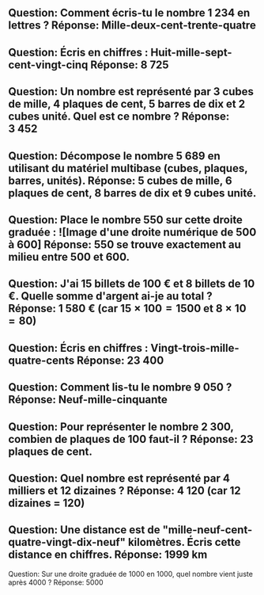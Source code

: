 Question: Comment écris-tu le nombre $1\ 234$ en lettres ?
Réponse: Mille-deux-cent-trente-quatre
---
Question: Écris en chiffres : **Huit-mille-sept-cent-vingt-cinq**
Réponse: $8\ 725$
---
Question: Un nombre est représenté par $3$ cubes de mille, $4$ plaques de cent, $5$ barres de dix et $2$ cubes unité. Quel est ce nombre ?
Réponse: $3\ 452$
---
Question: Décompose le nombre $5\ 689$ en utilisant du matériel multibase (cubes, plaques, barres, unités).
Réponse: $5$ cubes de mille, $6$ plaques de cent, $8$ barres de dix et $9$ cubes unité.
---
Question: Place le nombre $550$ sur cette droite graduée :
![Image d'une droite numérique de 500 à 600]
Réponse: $550$ se trouve exactement au milieu entre $500$ et $600$.
---
Question: J'ai $15$ billets de $100$ € et $8$ billets de $10$ €. Quelle somme d'argent ai-je au total ?
Réponse: $1\ 580$ € (car $15 \times 100 = 1500$ et $8 \times 10 = 80$)
---
Question: Écris en chiffres : **Vingt-trois-mille-quatre-cents**
Réponse: $23\ 400$
---
Question: Comment lis-tu le nombre $9\ 050$ ?
Réponse: Neuf-mille-cinquante
---
Question: Pour représenter le nombre $2\ 300$, combien de plaques de $100$ faut-il ?
Réponse: $23$ plaques de cent.
---
Question: Quel nombre est représenté par $4$ milliers et $12$ dizaines ?
Réponse: $4\ 120$ (car $12$ dizaines = $120$)
---
Question: Une distance est de "mille-neuf-cent-quatre-vingt-dix-neuf" kilomètres. Écris cette distance en chiffres.
Réponse: $1999$ km
---
Question: Sur une droite graduée de $1000$ en $1000$, quel nombre vient juste après $4000$ ?
Réponse: $5000$
